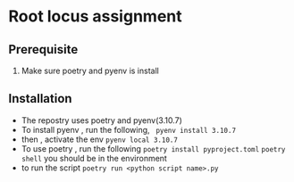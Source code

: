 # Root locus assignment
## Prerequisite
1.  Make sure poetry and pyenv is install 
## Installation
- The repostry uses poetry and pyenv(3.10.7)
- To install pyenv , run the following,
 ``` pyenv install 3.10.7```
 - then , activate the env 
 ```pyenv local 3.10.7```
- To use poetry , run the following
 ```poetry install pyproject.toml```
 ```poetry shell```
you should be in the environment
- to run the script 
```poetry run <python script name>.py```